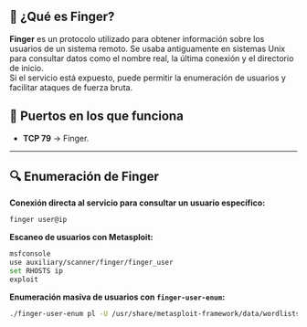 ## 📌 ¿Qué es Finger?
**Finger** es un protocolo utilizado para obtener información sobre los usuarios de un sistema remoto. Se usaba antiguamente en sistemas Unix para consultar datos como el nombre real, la última conexión y el directorio de inicio.  
Si el servicio está expuesto, puede permitir la enumeración de usuarios y facilitar ataques de fuerza bruta.

## 🔌 Puertos en los que funciona
- **TCP 79** → Finger.

---

## 🔍 Enumeración de Finger

**Conexión directa al servicio para consultar un usuario específico:**
```bash
finger user@ip
```

**Escaneo de usuarios con Metasploit:**
```bash
msfconsole
use auxiliary/scanner/finger/finger_user
set RHOSTS ip
exploit
```

**Enumeración masiva de usuarios con `finger-user-enum`:**
```bash
./finger-user-enum pl -U /usr/share/metasploit-framework/data/wordlists/unix_users.txt -t ip
```

